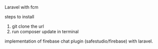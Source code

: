 Laravel with fcm 

steps to install 
1) git clone the url
2) run composer update in terminal

implementation of firebase chat plugin (safestudio/firebase) with laravel. 
